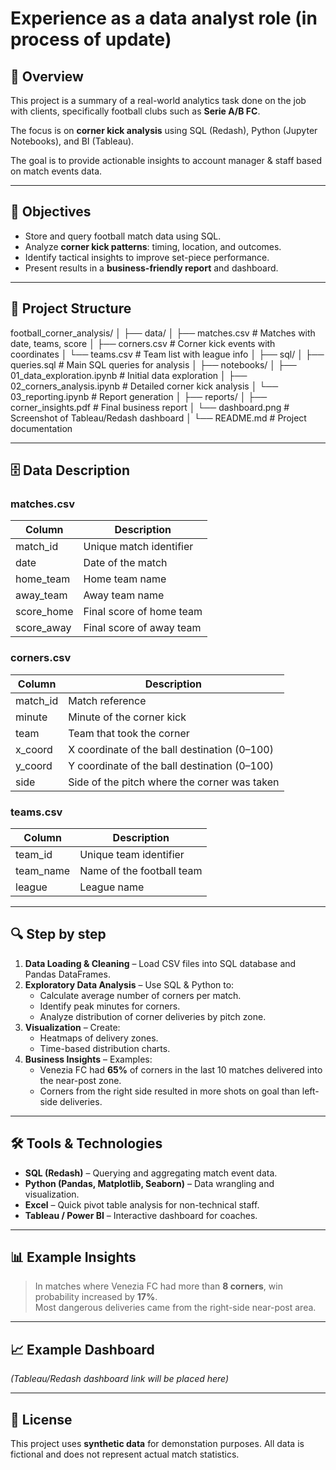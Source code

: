 # Experience as a data analyst role (in process of update)

## 📌 Overview

This project is a summary of a real-world analytics task done on the job with clients, specifically football clubs such as **Serie A/B FC**.  

The focus is on **corner kick analysis** using SQL (Redash), Python (Jupyter Notebooks), and BI (Tableau).  

The goal is to provide actionable insights to account manager & staff based on match events data.

---

## 🎯 Objectives

- Store and query football match data using SQL.
- Analyze **corner kick patterns**: timing, location, and outcomes.
- Identify tactical insights to improve set-piece performance.
- Present results in a **business-friendly report** and dashboard.

---

## 📂 Project Structure

football_corner_analysis/
│
├── data/
│ ├── matches.csv # Matches with date, teams, score
│ ├── corners.csv # Corner kick events with coordinates
│ └── teams.csv # Team list with league info
│
├── sql/
│ ├── queries.sql # Main SQL queries for analysis
│
├── notebooks/
│ ├── 01_data_exploration.ipynb # Initial data exploration
│ ├── 02_corners_analysis.ipynb # Detailed corner kick analysis
│ └── 03_reporting.ipynb # Report generation
│
├── reports/
│ ├── corner_insights.pdf # Final business report
│ └── dashboard.png # Screenshot of Tableau/Redash dashboard
│
└── README.md # Project documentation

---

## 🗄 Data Description

### **matches.csv**
| Column        | Description                         |
|---------------|-------------------------------------|
| match_id      | Unique match identifier             |
| date          | Date of the match                   |
| home_team     | Home team name                      |
| away_team     | Away team name                      |
| score_home    | Final score of home team            |
| score_away    | Final score of away team            |

### **corners.csv**
| Column        | Description                                     |
|---------------|-------------------------------------------------|
| match_id      | Match reference                                 |
| minute        | Minute of the corner kick                       |
| team          | Team that took the corner                       |
| x_coord       | X coordinate of the ball destination (0–100)    |
| y_coord       | Y coordinate of the ball destination (0–100)    |
| side          | Side of the pitch where the corner was taken    |

### **teams.csv**
| Column        | Description                         |
|---------------|-------------------------------------|
| team_id       | Unique team identifier              |
| team_name     | Name of the football team           |
| league        | League name                         |

---

## 🔍 Step by step

1. **Data Loading & Cleaning** – Load CSV files into SQL database and Pandas DataFrames.
2. **Exploratory Data Analysis** – Use SQL & Python to:
   - Calculate average number of corners per match.
   - Identify peak minutes for corners.
   - Analyze distribution of corner deliveries by pitch zone.
3. **Visualization** – Create:
   - Heatmaps of delivery zones.
   - Time-based distribution charts.
4. **Business Insights** – Examples:
   - Venezia FC had **65%** of corners in the last 10 matches delivered into the near-post zone.
   - Corners from the right side resulted in more shots on goal than left-side deliveries.

---

## 🛠 Tools & Technologies
- **SQL (Redash)** – Querying and aggregating match event data.
- **Python (Pandas, Matplotlib, Seaborn)** – Data wrangling and visualization.
- **Excel** – Quick pivot table analysis for non-technical staff.
- **Tableau / Power BI** – Interactive dashboard for coaches.

---

## 📊 Example Insights
> In matches where Venezia FC had more than **8 corners**, win probability increased by **17%**.  
> Most dangerous deliveries came from the right-side near-post area.

---

## 📈 Example Dashboard

*(Tableau/Redash dashboard link will be placed here)*

---

## 📜 License

This project uses **synthetic data** for demonstation purposes. All data is fictional and does not represent actual match statistics.

